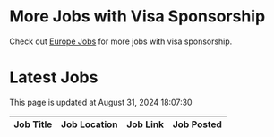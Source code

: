 # More Jobs with Visa Sponsorship

Check out [Europe Jobs](https://github.com/sureshparimi/europejobs#latest-jobs) for more jobs with visa sponsorship.

# Latest Jobs

This page is updated at August 31, 2024 18:07:30

| Job Title | Job Location | Job Link | Job Posted |
| --- | --- | --- | --- |
